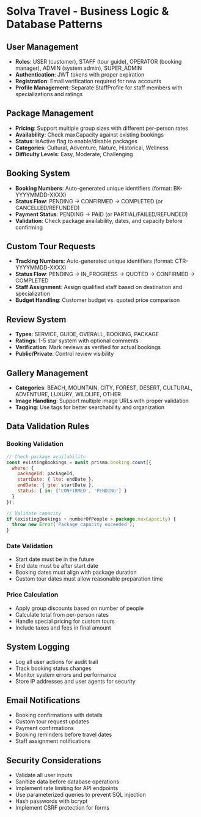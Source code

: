 # Solva Travel - Business Logic & Database Patterns

## User Management
- **Roles**: USER (customer), STAFF (tour guide), OPERATOR (booking manager), ADMIN (system admin), SUPER_ADMIN
- **Authentication**: JWT tokens with proper expiration
- **Registration**: Email verification required for new accounts
- **Profile Management**: Separate StaffProfile for staff members with specializations and ratings

## Package Management
- **Pricing**: Support multiple group sizes with different per-person rates
- **Availability**: Check maxCapacity against existing bookings
- **Status**: isActive flag to enable/disable packages
- **Categories**: Cultural, Adventure, Nature, Historical, Wellness
- **Difficulty Levels**: Easy, Moderate, Challenging

## Booking System
- **Booking Numbers**: Auto-generated unique identifiers (format: BK-YYYYMMDD-XXXX)
- **Status Flow**: PENDING → CONFIRMED → COMPLETED (or CANCELLED/REFUNDED)
- **Payment Status**: PENDING → PAID (or PARTIAL/FAILED/REFUNDED)
- **Validation**: Check package availability, dates, and capacity before confirming

## Custom Tour Requests
- **Tracking Numbers**: Auto-generated unique identifiers (format: CTR-YYYYMMDD-XXXX)
- **Status Flow**: PENDING → IN_PROGRESS → QUOTED → CONFIRMED → COMPLETED
- **Staff Assignment**: Assign qualified staff based on destination and specialization
- **Budget Handling**: Customer budget vs. quoted price comparison

## Review System
- **Types**: SERVICE, GUIDE, OVERALL, BOOKING, PACKAGE
- **Ratings**: 1-5 star system with optional comments
- **Verification**: Mark reviews as verified for actual bookings
- **Public/Private**: Control review visibility

## Gallery Management
- **Categories**: BEACH, MOUNTAIN, CITY, FOREST, DESERT, CULTURAL, ADVENTURE, LUXURY, WILDLIFE, OTHER
- **Image Handling**: Support multiple image URLs with proper validation
- **Tagging**: Use tags for better searchability and organization

## Data Validation Rules

### Booking Validation
```javascript
// Check package availability
const existingBookings = await prisma.booking.count({
  where: {
    packageId: packageId,
    startDate: { lte: endDate },
    endDate: { gte: startDate },
    status: { in: ['CONFIRMED', 'PENDING'] }
  }
});

// Validate capacity
if (existingBookings + numberOfPeople > package.maxCapacity) {
  throw new Error('Package capacity exceeded');
}
```

### Date Validation
- Start date must be in the future
- End date must be after start date
- Booking dates must align with package duration
- Custom tour dates must allow reasonable preparation time

### Price Calculation
- Apply group discounts based on number of people
- Calculate total from per-person rates
- Handle special pricing for custom tours
- Include taxes and fees in final amount

## System Logging
- Log all user actions for audit trail
- Track booking status changes
- Monitor system errors and performance
- Store IP addresses and user agents for security

## Email Notifications
- Booking confirmations with details
- Custom tour request updates
- Payment confirmations
- Booking reminders before travel dates
- Staff assignment notifications

## Security Considerations
- Validate all user inputs
- Sanitize data before database operations
- Implement rate limiting for API endpoints
- Use parameterized queries to prevent SQL injection
- Hash passwords with bcrypt
- Implement CSRF protection for forms